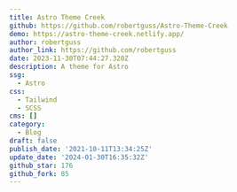 ```yaml
---
title: Astro Theme Creek
github: https://github.com/robertguss/Astro-Theme-Creek
demo: https://astro-theme-creek.netlify.app/
author: robertguss
author_link: https://github.com/robertguss
date: 2023-11-30T07:44:27.320Z
description: A theme for Astro
ssg:
  - Astro
css:
  - Tailwind
  - SCSS
cms: []
category:
  - Blog
draft: false
publish_date: '2021-10-11T13:34:25Z'
update_date: '2024-01-30T16:35:32Z'
github_star: 176
github_fork: 85
---
```

